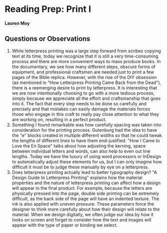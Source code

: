 # Reading Prep: Print I

#### Lauren Moy

## Questions or Observations

1. While letterpress printing was a large step forward from scribes copying text at its time, today we recognize that it is still a very time-consuming process and there are more convenient ways to mass produce books. In the documentary, we see how many different steps, obscure forms of equipment, and professional craftsmen are needed just to print a few pages of the Bible replica. However, with the rise of the DIY obsession (as mentioned in "How Letterpress Printing Came Back from the Dead"), there is a reemerging desire to print by letterpress. It is interesting that we are now intentionally choosing to go with a more tedious process, simply because we appreciate all the effort and craftsmanship that goes into it. The fact that every step needs to be done so carefully and precisely and that mistakes can easily damage the materials forces those who engage in this craft to really pay close attention to what they are working on, resulting in a perfect product. 
2. Something I found remarkable was how carefully spacing was taken into consideration for the printing process. Gutenburg had the idea to have the "e" blocks created in multiple different widths so that he could tweak the lengths of different lines to have them end-justified. "How I Came to Love the En Space" talks about how adjusting the kerning, space between individual letters and words, can also help to even out line lengths. Today we have the luxury of using word processors or InDesign to automatically adjust these elements for us, but I can only imagine how difficult it must be to judge these manually by eye on a letterpress. 
3. Does letterpress printing actually lead to better typography design? "A Design Guide to Letterpress Printing" explains how the material properties and the nature of letterpress printing can affect how a design will appear in the final product. For example, because the letters are physically pressed into the page, double side printing can be extremely difficult, as the back side of the page will have an indented texture. The ink is also applied with uneven pressure. These parameters force the designer to think more carefully about how their design will relate to the material. When we design digitally, we often judge our idea by how it looks on screen and forget to consider how the text and images will appear with the type of paper or binding we select. 

